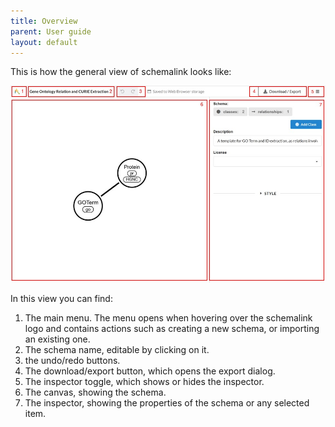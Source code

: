 ```yaml
---
title: Overview
parent: User guide
layout: default
---
```


This is how the general view of schemalink looks like:

![home page](/assets/images/schemalink_screenshot.jpg)

In this view you can find:

1. The main menu. The menu opens when hovering over the schemalink logo and
   contains actions such as creating a new schema, or importing an existing one.
2. The schema name, editable by clicking on it.
3. the undo/redo buttons.
4. The download/export button, which opens the export dialog.
5. The inspector toggle, which shows or hides the inspector.
6. The canvas, showing the schema.
7. The inspector, showing the properties of the schema or any selected item.

